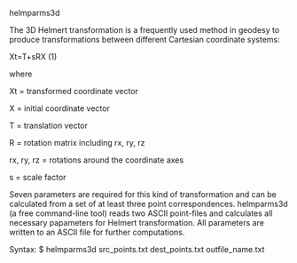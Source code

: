 helmparms3d

The 3D Helmert transformation is a frequently used method in geodesy
to produce transformations between different Cartesian coordinate systems:

Xt=T+sRX (1)

where

Xt = transformed coordinate vector

X = initial coordinate vector

T = translation vector

R = rotation matrix including rx, ry, rz

rx, ry, rz = rotations around the coordinate axes

s = scale factor

Seven parameters are required for this kind of transformation
and can be calculated from a set of at least three point correspondences.
helmparms3d (a free command-line tool) reads two ASCII point-files and
calculates all necessary papameters for Helmert transformation.
All parameters are written to an ASCII file for further computations.

Syntax:
$ helmparms3d src_points.txt dest_points.txt outfile_name.txt
